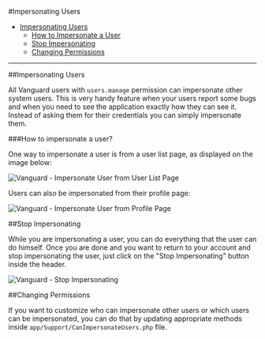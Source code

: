 #Impersonating Users

* [Impersonating Users](#impersonating-users)
	* [How to Impersonate a User](#how-to-impersonate-a-user)
	* [Stop Impersonating](#stop-impersonating)
	* [Changing Permissions](#changing-permissions)
	
---

<a name="impersonating-users"></a>
##Impersonating Users

All Vanguard users with `users.manage` permission can impersonate other system users.
This is very handy feature when your users report some bugs and when you need to see the
application exactly how they can see it. Instead of asking them for their credentials
you can simply impersonate them.

<a name="how-to-impersonate-a-user"></a>
###How to impersonate a user?

One way to impersonate a user is from a user list page, as displayed on the image below:

![Vanguard - Impersonate User from User List Page](assets/img/impersonate-user-list.png)

Users can also be impersonated from their profile page:

![Vanguard - Impersonate User from Profile Page](assets/img/impersonate-user-profile.png)

<a name="stop-impersonating"></a>
##Stop Impersonating

While you are impersonating a user, you can do everything that the user can do himself.
Once you are done and you want to return to your account and stop impersonating the user,
just click on the "Stop Impersonating" button inside the header.

![Vanguard - Stop Impersonating](assets/img/stop-impersonating.png)

<a name="changing-permissions"></a>
##Changing Permissions

If you want to customize who can impersonate other users or which users can be impersonated,
you can do that by updating appropriate methods inside  `app/Support/CanImpersonateUsers.php` file.
